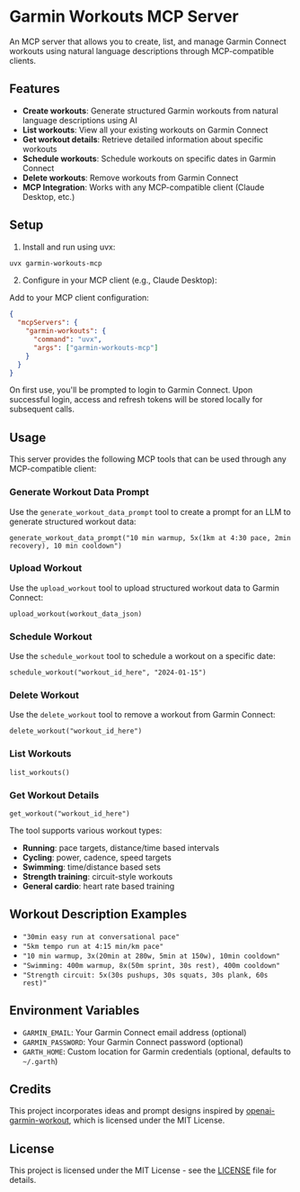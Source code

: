 # Garmin Workouts MCP Server

An MCP server that allows you to create, list, and manage Garmin Connect workouts using natural language descriptions through MCP-compatible clients.

## Features

- **Create workouts**: Generate structured Garmin workouts from natural language descriptions using AI
- **List workouts**: View all your existing workouts on Garmin Connect
- **Get workout details**: Retrieve detailed information about specific workouts
- **Schedule workouts**: Schedule workouts on specific dates in Garmin Connect
- **Delete workouts**: Remove workouts from Garmin Connect
- **MCP Integration**: Works with any MCP-compatible client (Claude Desktop, etc.)

## Setup

1. Install and run using uvx:
```bash
uvx garmin-workouts-mcp
```

2. Configure in your MCP client (e.g., Claude Desktop):

Add to your MCP client configuration:
```json
{
  "mcpServers": {
    "garmin-workouts": {
      "command": "uvx",
      "args": ["garmin-workouts-mcp"]
    }
  }
}
```

On first use, you'll be prompted to login to Garmin Connect. Upon successful login, access and refresh tokens will be stored locally for subsequent calls.

## Usage

This server provides the following MCP tools that can be used through any MCP-compatible client:

### Generate Workout Data Prompt

Use the `generate_workout_data_prompt` tool to create a prompt for an LLM to generate structured workout data:

```
generate_workout_data_prompt("10 min warmup, 5x(1km at 4:30 pace, 2min recovery), 10 min cooldown")
```

### Upload Workout

Use the `upload_workout` tool to upload structured workout data to Garmin Connect:

```
upload_workout(workout_data_json)
```

### Schedule Workout

Use the `schedule_workout` tool to schedule a workout on a specific date:

```
schedule_workout("workout_id_here", "2024-01-15")
```

### Delete Workout

Use the `delete_workout` tool to remove a workout from Garmin Connect:

```
delete_workout("workout_id_here")
```

### List Workouts

```
list_workouts()
```

### Get Workout Details

```
get_workout("workout_id_here")
```

The tool supports various workout types:
- **Running**: pace targets, distance/time based intervals
- **Cycling**: power, cadence, speed targets
- **Swimming**: time/distance based sets
- **Strength training**: circuit-style workouts
- **General cardio**: heart rate based training

## Workout Description Examples

- `"30min easy run at conversational pace"`
- `"5km tempo run at 4:15 min/km pace"`
- `"10 min warmup, 3x(20min at 280w, 5min at 150w), 10min cooldown"`
- `"Swimming: 400m warmup, 8x(50m sprint, 30s rest), 400m cooldown"`
- `"Strength circuit: 5x(30s pushups, 30s squats, 30s plank, 60s rest)"`

## Environment Variables

- `GARMIN_EMAIL`: Your Garmin Connect email address (optional)
- `GARMIN_PASSWORD`: Your Garmin Connect password (optional)
- `GARTH_HOME`: Custom location for Garmin credentials (optional, defaults to `~/.garth`)


## Credits

This project incorporates ideas and prompt designs inspired by [openai-garmin-workout](https://github.com/veelenga/openai-garmin-workout), which is licensed under the MIT License.

## License

This project is licensed under the MIT License - see the [LICENSE](LICENSE) file for details.
